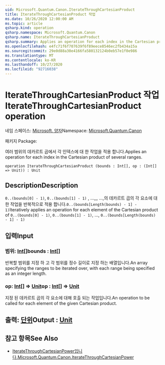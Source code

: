 ```yaml
---
uid: Microsoft.Quantum.Canon.IterateThroughCartesianProduct
title: IterateThroughCartesianProduct 작업
ms.date: 10/26/2020 12:00:00 AM
ms.topic: article
qsharp.kind: operation
qsharp.namespace: Microsoft.Quantum.Canon
qsharp.name: IterateThroughCartesianProduct
qsharp.summary: Applies an operation for each index in the Cartesian product of several ranges.
ms.openlocfilehash: e4fc71f6f707639f6f89eece8546ec2fb434a15a
ms.sourcegitcommit: 29e0d88a30e4166fa580132124b0eb57e1f0e986
ms.translationtype: MT
ms.contentlocale: ko-KR
ms.lasthandoff: 10/27/2020
ms.locfileid: "92716038"
---
```

# <a name="iteratethroughcartesianproduct-operation"></a><span data-ttu-id="8c544-102">IterateThroughCartesianProduct 작업</span><span class="sxs-lookup"><span data-stu-id="8c544-102">IterateThroughCartesianProduct operation</span></span>

<span data-ttu-id="8c544-103">네임 스페이스: [Microsoft. 양자](xref:Microsoft.Quantum.Canon)</span><span class="sxs-lookup"><span data-stu-id="8c544-103">Namespace: [Microsoft.Quantum.Canon](xref:Microsoft.Quantum.Canon)</span></span>

<span data-ttu-id="8c544-104">패키지 [](https://nuget.org/packages/)</span><span class="sxs-lookup"><span data-stu-id="8c544-104">Package: [](https://nuget.org/packages/)</span></span>


<span data-ttu-id="8c544-105">여러 범위의 데카르트 곱에서 각 인덱스에 대 한 작업을 적용 합니다.</span><span class="sxs-lookup"><span data-stu-id="8c544-105">Applies an operation for each index in the Cartesian product of several ranges.</span></span>

```qsharp
operation IterateThroughCartesianProduct (bounds : Int[], op : (Int[] => Unit)) : Unit
```


## <a name="description"></a><span data-ttu-id="8c544-106">Description</span><span class="sxs-lookup"><span data-stu-id="8c544-106">Description</span></span>

<span data-ttu-id="8c544-107">`0..(bounds[0] - 1)`, `0..(bounds[1] - 1)` , ...,,, ...,의 데카르트 곱의 각 요소에 대 한 작업을 반복적으로 적용 합니다.`0..(bounds[Length(bounds) - 1] - 1)`</span><span class="sxs-lookup"><span data-stu-id="8c544-107">Iteratively applies an operation for each element of the Cartesian product of `0..(bounds[0] - 1)`, `0..(bounds[1] - 1)`, ..., `0..(bounds[Length(bounds) - 1] - 1)`</span></span>

## <a name="input"></a><span data-ttu-id="8c544-108">입력</span><span class="sxs-lookup"><span data-stu-id="8c544-108">Input</span></span>

### <a name="bounds--int"></a><span data-ttu-id="8c544-109">범위: [Int](xref:microsoft.quantum.lang-ref.int)[]</span><span class="sxs-lookup"><span data-stu-id="8c544-109">bounds : [Int](xref:microsoft.quantum.lang-ref.int)[]</span></span>

<span data-ttu-id="8c544-110">반복할 범위를 지정 하 고 각 범위를 정수 길이로 지정 하는 배열입니다.</span><span class="sxs-lookup"><span data-stu-id="8c544-110">An array specifying the ranges to be iterated over, with each range being specified as an integer length.</span></span>


### <a name="op--int--unit"></a><span data-ttu-id="8c544-111">op: [Int](xref:microsoft.quantum.lang-ref.int)[] => [Unit](xref:microsoft.quantum.lang-ref.unit)</span><span class="sxs-lookup"><span data-stu-id="8c544-111">op : [Int](xref:microsoft.quantum.lang-ref.int)[] => [Unit](xref:microsoft.quantum.lang-ref.unit)</span></span> 

<span data-ttu-id="8c544-112">지정 된 데카르트 곱의 각 요소에 대해 호출 되는 작업입니다.</span><span class="sxs-lookup"><span data-stu-id="8c544-112">An operation to be called for each element of the given Cartesian product.</span></span>



## <a name="output--unit"></a><span data-ttu-id="8c544-113">출력: [단위](xref:microsoft.quantum.lang-ref.unit)</span><span class="sxs-lookup"><span data-stu-id="8c544-113">Output : [Unit](xref:microsoft.quantum.lang-ref.unit)</span></span>



## <a name="see-also"></a><span data-ttu-id="8c544-114">참고 항목</span><span class="sxs-lookup"><span data-stu-id="8c544-114">See Also</span></span>

- [<span data-ttu-id="8c544-115">IterateThroughCartesianPower입니다.</span><span class="sxs-lookup"><span data-stu-id="8c544-115">Microsoft.Quantum.Canon.IterateThroughCartesianPower</span></span>](xref:Microsoft.Quantum.Canon.IterateThroughCartesianPower)